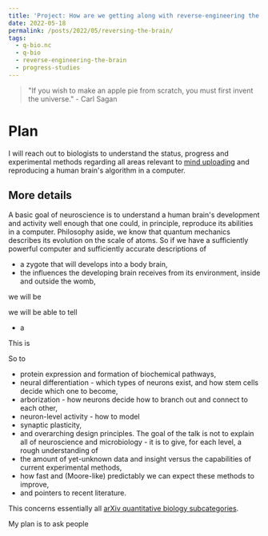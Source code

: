 ```yaml
---
title: 'Project: How are we getting along with reverse-engineering the brain?'
date: 2022-05-18
permalink: /posts/2022/05/reversing-the-brain/
tags:
  - q-bio.nc
  - q-bio
  - reverse-engineering-the-brain
  - progress-studies
---
```


> "If you wish to make an apple pie from scratch, you must first invent the universe." - Carl Sagan

# Plan
I will reach out to biologists to understand the status, progress and experimental methods regarding all areas relevant to [mind uploading](https://en.wikipedia.org/wiki/Mind_uploading) and reproducing a human brain's algorithm in a computer.

## More details
A basic goal of neuroscience is to understand a human brain's development and activity well enough that one could, in principle, reproduce its abilities in a computer. Philosophy aside, we know that quantum mechanics describes its evolution on the scale of atoms. So if we have a sufficiently powerful computer and sufficiently accurate descriptions of

- a zygote that will develops into a body brain,
- the influences the developing brain receives from its environment, inside and outside the womb,

we will be 

we will be able to tell 
- a 

This is 


So to 
  - protein expression and formation of biochemical pathways,
  - neural differentiation - which types of neurons exist, and how stem cells decide which one to become,
  - arborization - how neurons decide how to branch out and connect to each other,
  - neuron-level activity - how to model 
  - synaptic plasticity,
  - and overarching design principles.
The goal of the talk is not to explain all of neuroscience and microbiology - it is to give, for each level, a rough understanding of
  - the amount of yet-unknown data and insight versus the capabilities of current experimental methods,
  - how fast and (Moore-like) predictably we can expect these methods to improve,
  - and pointers to recent literature.

This concerns essentially all [arXiv quantitative biology subcategories](https://arxiv.org/archive/q-bio).

My plan is to ask people

